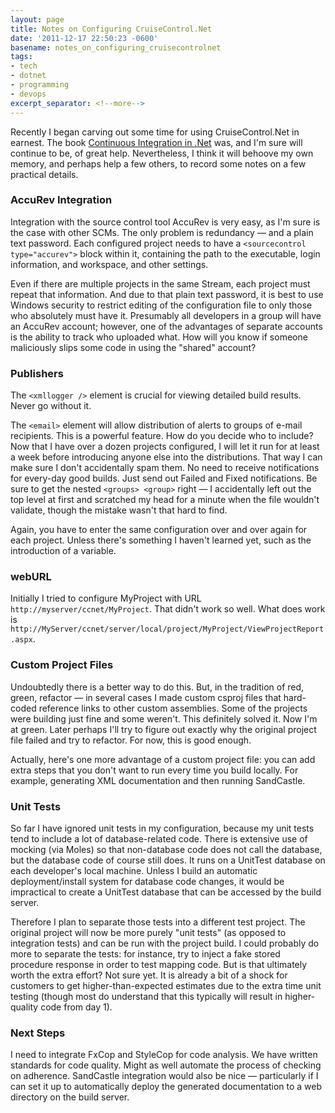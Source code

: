 ```yaml
---
layout: page
title: Notes on Configuring CruiseControl.Net
date: '2011-12-17 22:50:23 -0600'
basename: notes_on_configuring_cruisecontrolnet
tags:
- tech
- dotnet
- programming
- devops
excerpt_separator: <!--more-->
---
```


Recently I began carving out some time for using CruiseControl.Net in earnest.
The book <a href="http://www.manning.com/kawalerowicz/">Continuous Integration
in .Net</a> was, and I'm sure will continue to be, of great help. Nevertheless,
I think it will behoove my own memory, and perhaps help a few others, to record
some notes on a few practical details.

<!--more-->

### AccuRev Integration

Integration with the source control tool AccuRev is very easy, as I'm sure is
the case with other SCMs. The only problem is redundancy &mdash; and a plain
text password. Each configured project needs to have a `<sourcecontrol
type="accurev">` block within it, containing the path to the executable,
login information, and workspace, and other settings.

Even if there are multiple projects in the same Stream, each project must repeat
that information. And due to that plain text password, it is best to use Windows
security to restrict editing of the configuration file to only those who
absolutely must have it. Presumably all developers in a group will have an
AccuRev account; however, one of the advantages of separate accounts is the
ability to track who uploaded what. How will you know if someone maliciously
slips some code in using the "shared" account?

### Publishers

The `<xmllogger />` element is crucial for viewing detailed build results. Never go without it.

The `<email>` element will allow distribution of alerts to groups of e-mail
recipients. This is a powerful feature. How do you decide who to include? Now
that I have over a dozen projects configured, I will let it run for at least a
week before introducing anyone else into the distributions. That way I can make
sure I don't accidentally spam them. No need to receive notifications for
every-day good builds. Just send out Failed and Fixed notifications. Be sure to
get the nested `<groups> <group>` right &mdash; I accidentally left out the top
level at first and scratched my head for a minute when the file wouldn't
validate, though the mistake wasn't that hard to find.

Again, you have to enter the same configuration over and over again for each
project. Unless there's something I haven't learned yet, such as the
introduction of a variable.

### webURL

Initially I tried to configure MyProject with URL
`http://myserver/ccnet/MyProject`. That didn't work so well. What does work is
`http://MyServer/ccnet/server/local/project/MyProject/ViewProjectReport.aspx`.

### Custom Project Files

Undoubtedly there is a better way to do this. But, in the tradition of red,
green, refactor &mdash; in several cases I made custom csproj files that
hard-coded reference links to other custom assemblies. Some of the projects were
building just fine and some weren't. This definitely solved it. Now I'm at
green. Later perhaps I'll try to figure out exactly why the original project
file failed and try to refactor. For now, this is good enough.

Actually, here's one more advantage of a custom project file: you can add extra
steps that you don't want to run every time you build locally. For example,
generating XML documentation and then running SandCastle.

### Unit Tests

So far I have ignored unit tests in my configuration, because my unit tests tend
to include a lot of database-related code. There is extensive use of mocking
(via Moles) so that non-database code does not call the database, but the
database code of course still does. It runs on a UnitTest database on each
developer's local machine. Unless I build an automatic deployment/install system
for database code changes, it would be impractical to create a UnitTest database
that can be accessed by the build server. 

Therefore I plan to separate those tests into a different test project. The
original project will now be more purely "unit tests" (as opposed to integration
tests) and can be run with the project build. I could probably do more to
separate the tests: for instance, try to inject a fake stored procedure response
in order to test mapping code. But is that ultimately worth the extra effort?
Not sure yet. It is already a bit of a shock for customers to get
higher-than-expected estimates due to the extra time unit testing (though most
do understand that this typically will result in higher-quality code from day
1).

### Next Steps

I need to integrate FxCop and StyleCop for code analysis. We have written
standards for code quality. Might as well automate the process of checking on
adherence. SandCastle integration would also be nice &mdash; particularly if I
can set it up to automatically deploy the generated documentation to a web
directory on the build server.
